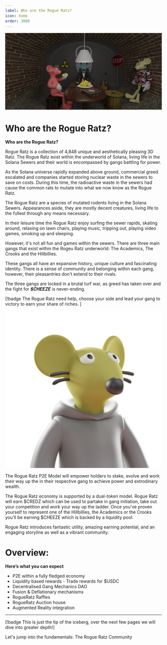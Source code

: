 ```yaml
---
label: Who are the Rogue Ratz?
icon: home
order: 3000
---
```


![](../static/banner3.png)
# Who are the Rogue Ratz?

**Who are the Rogue Ratz?**

Rogue Ratz is a collection of 4,848 unique and aesthetically pleasing 3D Ratz. The Rogue Ratz exist within the underworld of Solana, living life in the Solana Sewers and their world is encompassed by gangs battling for power. 

As the Solana universe rapidly expanded above ground, commercial greed escalated and companies started storing nuclear waste in the sewers to save on costs.  During this time, the radioactive waste in the sewers had cause the common rats to mutate into what we now know as the Rogue Ratz.

The Rogue Ratz are a species of mutated rodents living in the Solana Sewers. Appearances aside, they are mostly decent creatures, living life to the fullest through any means necessary. 

In their leisure time the Rogue Ratz enjoy surfing the sewer rapids, skating around, relaxing on lawn chairs, playing music, tripping out, playing video games, smoking up and sleeping.

However, it's not all fun and games within the sewers. There are three main gangs that exist within the Rogeu Ratz underworld: The Academics, The Crooks and the Hillbillies. 

These gangs all have an expansive history, unique culture and fascinating identity. There is a sense of community and belonging within each gang, however, their pleasantries don't extend to their rivals. 

The three gangs are locked in a brutal turf war, as greed has taken over and the fight for ***$CHEEZE*** is never-ending. 

[!badge The Rogue Ratz need help, choose your side and lead your gang to victory to earn your share of riches. ]

![](../static/rat3.png)

The Rogue Ratz P2E Model will empower holders to stake, evolve and work their way up the in their respective gang to achieve power and extrodinary wealth. 

The Rogue Ratz economy is supported by a dual-token model. Rogue Ratz will earn $CREDZ which can be used to partake in gang initiation, take out your competition and work your way up the ladder. Once you've proven yourself to represent one of the Hillbillies, the Academics or the Crooks you'll be earning $CHEEZE which is backed by a liquidity pool.

Rogue Ratz introduces fantastic utility, amazing earning potential, and an engaging storyline as well as a vibrant community.

# Overview:

**Here’s what you can expect**

- P2E within a fully fledged economy
- Liquidity based rewards - Trade rewards for $USDC
- Decentralised Gang Mechanics DAO
- Fusion & Deflationary mechanisms
- RogueRatz Raffles
- RogueRatz Auction house
- Augmented Reality integration

---
[!badge This is just the tip of the iceberg, over the next few pages we will dive into greater depth!]

Let's jump into the fundamentals: The Rogue Ratz Community